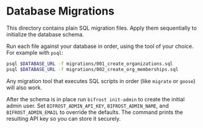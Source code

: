 # Database Migrations

This directory contains plain SQL migration files. Apply them sequentially to initialize the database schema.

Run each file against your database in order, using the tool of your choice. For example with `psql`:

```bash
psql $DATABASE_URL -f migrations/001_create_organizations.sql
psql $DATABASE_URL -f migrations/002_create_org_memberships.sql
```

Any migration tool that executes SQL scripts in order (like `migrate` or `goose`) will also work.

After the schema is in place run `bifrost init-admin` to create the initial admin
user. Set `BIFROST_ADMIN_API_KEY`, `BIFROST_ADMIN_NAME`, and `BIFROST_ADMIN_EMAIL`
to override the defaults.
The command prints the resulting API key so you can store it securely.

